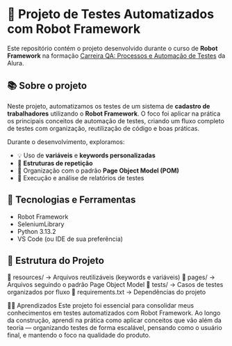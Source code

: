 # 🤖 Projeto de Testes Automatizados com Robot Framework

Este repositório contém o projeto desenvolvido durante o curso de **Robot Framework** na formação [Carreira QA: Processos e Automação de Testes]([https://www.alura.com.br/formacao-carreira-qa-processos-automacao-testes](https://cursos.alura.com.br/degree/certificate/e7d7d78d-028a-481e-a53d-823312625ec7?lang=pt_BR)) da Alura.

## 📚 Sobre o projeto

Neste projeto, automatizamos os testes de um sistema de **cadastro de trabalhadores** utilizando o **Robot Framework**. O foco foi aplicar na prática os principais conceitos de automação de testes, criando um fluxo completo de testes com organização, reutilização de código e boas práticas.

Durante o desenvolvimento, exploramos:

- 💡 Uso de **variáveis** e **keywords personalizadas**
- 🔁 **Estruturas de repetição**
- 🧱 Organização com o padrão **Page Object Model (POM)**
- 🧪 Execução e análise de relatórios de testes

## 🚀 Tecnologias e Ferramentas

- Robot Framework
- SeleniumLibrary
- Python 3.13.2
- VS Code (ou IDE de sua preferência)

## 📂 Estrutura do Projeto

📁 resources/ → Arquivos reutilizáveis (keywords e variáveis) 📁 pages/ → Arquivos seguindo o padrão Page Object Model 📁 tests/ → Casos de testes organizados por fluxo 📄 requirements.txt → Dependências do projeto

👩‍💻 Aprendizados
Este projeto foi essencial para consolidar meus conhecimentos em testes automatizados com Robot Framework. Ao longo da construção, aprendi na prática como aplicar conceitos que vão além da teoria — organizando testes de forma escalável, pensando como o usuário final, e mantendo o foco na qualidade do produto.
